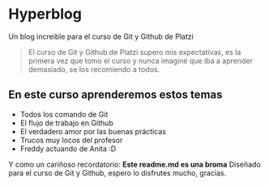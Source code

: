 # Hyperblog
Un blog increible para el curso de Git y Github de Platzi
> El curso de Git y Github de Platzi supero mis expectativas, es la primera vez que tomo el curso y nunca imaginé que iba a aprender demasiado, se los recomiendo a todos.

## En este curso aprenderemos estos temas
* Todos los comando de Git
* El flujo de trabajo en Github
* El verdadero amor por las buenas prácticas
* Trucos muy locos del profesor
* Freddy actuando de Anita :D

Y como un cariñoso recordatorio: **Este readme.md es una broma** Diseñado para el curso de Git y Github, espero lo disfrutes mucho, gracias.